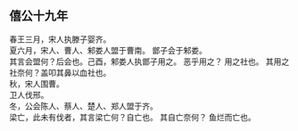 ## 僖公十九年
春王三月，宋人执滕子婴齐。  
夏六月，宋人、曹人、邾娄人盟于曹南。 鄫子会于邾娄。  
其言会盟何？后会也。己酉，邾娄人执鄫子用之。 恶乎用之？
用之社也。 其用之社奈何？盖叩其鼻以血社也。  
秋，宋人围曹。  
卫人伐邢。  
冬，公会陈人、蔡人、楚人、郑人盟于齐。  
梁亡，此未有伐者，其言梁亡何？自亡也。 其自亡奈何？
鱼烂而亡也。  

